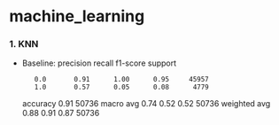 # machine_learning

### 1. KNN
- Baseline:
        precision    recall  f1-score   support

         0.0       0.91      1.00      0.95     45957
         1.0       0.57      0.05      0.08      4779

    accuracy                           0.91     50736
    macro avg       0.74      0.52      0.52     50736
    weighted avg       0.88      0.91      0.87     50736
